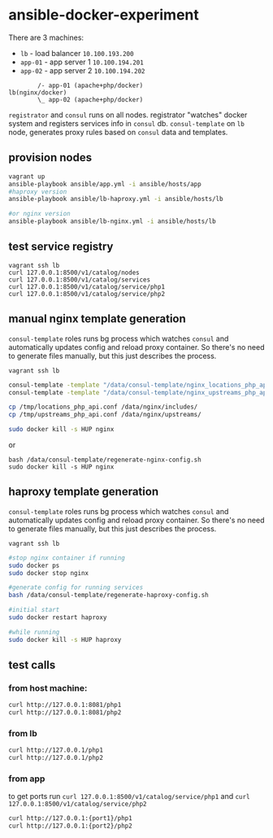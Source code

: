# ansible-docker-experiment

There are 3 machines:
* `lb` - load balancer `10.100.193.200`
* `app-01` - app server 1 `10.100.194.201`
* `app-02` - app server 2 `10.100.194.202`

```
        /- app-01 (apache+php/docker)
lb(nginx/docker)
        \_ app-02 (apache+php/docker)
```

`registrator` and `consul` runs on all nodes. registrator "watches" docker system and registers services info in `consul` db.
`consul-template` on `lb` node, generates proxy rules based on `consul` data and templates.

## provision nodes

```bash
vagrant up
ansible-playbook ansible/app.yml -i ansible/hosts/app
#haproxy version
ansible-playbook ansible/lb-haproxy.yml -i ansible/hosts/lb

#or nginx version
ansible-playbook ansible/lb-nginx.yml -i ansible/hosts/lb
```

## test service registry

```
vagrant ssh lb
curl 127.0.0.1:8500/v1/catalog/nodes
curl 127.0.0.1:8500/v1/catalog/services
curl 127.0.0.1:8500/v1/catalog/service/php1
curl 127.0.0.1:8500/v1/catalog/service/php2
```

## manual nginx template generation

`consul-template` roles runs bg process which watches `consul` and automatically updates config and reload proxy container.
So there's no need to generate files manually, but this just describes the process.

`vagrant ssh lb`

```bash
consul-template -template "/data/consul-template/nginx_locations_php_api.ctmpl:/tmp/locations_php_api.conf" -once
consul-template -template "/data/consul-template/nginx_upstreams_php_api.ctmpl:/tmp/upstreams_php_api.conf" -once

cp /tmp/locations_php_api.conf /data/nginx/includes/
cp /tmp/upstreams_php_api.conf /data/nginx/upstreams/

sudo docker kill -s HUP nginx
```

or 

```
bash /data/consul-template/regenerate-nginx-config.sh
sudo docker kill -s HUP nginx
```

## haproxy template generation

`consul-template` roles runs bg process which watches `consul` and automatically updates config and reload proxy container.
So there's no need to generate files manually, but this just describes the process.

`vagrant ssh lb`

```bash
#stop nginx container if running
sudo docker ps
sudo docker stop nginx

#generate config for running services
bash /data/consul-template/regenerate-haproxy-config.sh

#initial start
sudo docker restart haproxy

#while running
sudo docker kill -s HUP haproxy
```
## test calls

### from host machine:

```bash
curl http://127.0.0.1:8081/php1
curl http://127.0.0.1:8081/php2
```

###  from lb

```bash
curl http://127.0.0.1/php1
curl http://127.0.0.1/php2
```

### from app

to get ports run `curl 127.0.0.1:8500/v1/catalog/service/php1` and `curl 127.0.0.1:8500/v1/catalog/service/php2`

```bash
curl http://127.0.0.1:{port1}/php1
curl http://127.0.0.1:{port2}/php2
```

